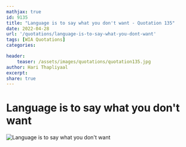 ```yaml
---
mathjax: true
id: 9135
title: "Language is to say what you don't want - Quotation 135"
date: 2022-04-28
url: '/quotations/language-is-to-say-what-you-dont-want'
tags: [WIA Quotations] 
categories: 

header:
    teaser: /assets/images/quotations/quotation135.jpg
author: Hari Thapliyaal 
excerpt:
share: true 
---
```


# Language is to say what you don't want

![Language is to say what you don't want](/assets/images/quotations/quotation135.jpg)
